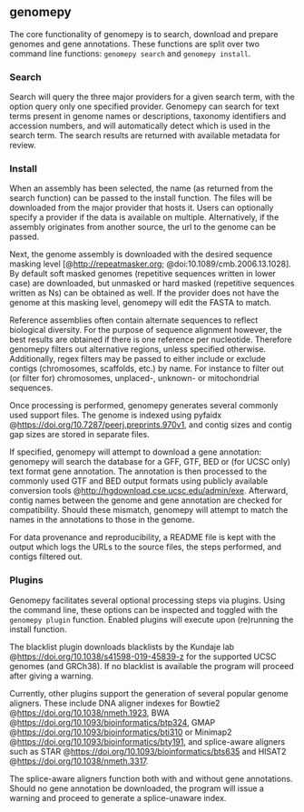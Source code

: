 ## genomepy
The core functionality of genomepy is to search, download and prepare genomes and gene annotations.
These functions are split over two command line functions: `genomepy search` and `genomepy install`.

### Search
Search will query the three major providers for a given search term, with the option query only one specified provider.
Genomepy can search for text terms present in genome names or descriptions, taxonomy identifiers and accession numbers, and will automatically detect which is used in the search term.
The search results are returned with available metadata for review.

### Install
When an assembly has been selected, the name (as returned from the search function) can be passed to the install function.
The files will be downloaded from the major provider that hosts it.
Users can optionally specify a provider if the data is available on multiple.
Alternatively, if the assembly originates from another source, the url to the genome can be passed.
<!--  -->
<!-- When an assembly has been selected, the name can be passed to the install function. -->
<!-- If the assembly is available from multiple providers, then specific provider can be passed as well. -->
<!--  -->
<!-- If an assembly from an unsupported provider is preferred, direct download links may be supplied in order to receive the same processing. -->
<!-- This may be useful if the external provider contains a novel or more recent assembly of organisms in their specialized field. -->
<!-- This results in a consistent output from any desired provider. -->
<!--  -->
<!-- The function first downloads the genome assembly with soft masking (repetitive sequences written in lower case). -->
<!-- Sequence masking can be turned off, or set to hard (repetitive sequences written as Ns). -->
Next, the genome assembly is downloaded with the desired sequence masking level [@http://repeatmasker.org; @doi:10.1089/cmb.2006.13.1028].
By default soft masked genomes (repetitive sequences written in lower case) are downloaded, but unmasked or hard masked (repetitive sequences written as Ns) can be obtained as well.
If the provider does not have the genome at this masking level, genomepy will edit the FASTA to match.

Reference assemblies often contain alternate sequences to reflect biological diversity.
For the purpose of sequence alignment however, the best results are obtained if there is one reference per nucleotide.
Therefore genomepy filters out alternative regions, unless specified otherwise.
Additionally, regex filters may be passed to either include or exclude contigs (chromosomes, scaffolds, etc.) by name.
For instance to filter out (or filter for) chromosomes, unplaced-, unknown- or mitochondrial sequences.

Once processing is performed, genomepy generates several commonly used support files.
The genome is indexed using pyfaidx @https://doi.org/10.7287/peerj.preprints.970v1, and contig sizes and contig gap sizes are stored in separate files.

If specified, genomepy will attempt to download a gene annotation:
genomepy will search the database for a GFF, GTF, BED or (for UCSC only) text format gene annotation.
The annotation is then processed to the commonly used GTF and BED output formats using publicly available conversion tools @http://hgdownload.cse.ucsc.edu/admin/exe.
Afterward, contig names between the genome and gene annotation are checked for compatibility.
Should these mismatch, genomepy will attempt to match the names in the annotations to those in the genome.

For data provenance and reproducibility, a README file is kept with the output which logs the URLs to the source files, the steps performed, and contigs filtered out.

### Plugins
Genomepy facilitates several optional processing steps via plugins.
Using the command line, these options can be inspected and toggled with the `genomepy plugin` function.
Enabled plugins will execute upon (re)running the install function.

The blacklist plugin downloads blacklists by the Kundaje lab @https://doi.org/10.1038/s41598-019-45839-z for the supported UCSC genomes (and GRCh38).
If no blacklist is available the program will proceed after giving a warning.

Currently, other plugins support the generation of several popular genome aligners.
These include DNA aligner indexes for Bowtie2 @https://doi.org/10.1038/nmeth.1923, BWA @https://doi.org/10.1093/bioinformatics/btp324, GMAP @https://doi.org/10.1093/bioinformatics/bti310 or Minimap2 @https://doi.org/10.1093/bioinformatics/bty191, and splice-aware aligners such as STAR @https://doi.org/10.1093/bioinformatics/bts635 and HISAT2 @https://doi.org/10.1038/nmeth.3317.
<!-- Genomepy support generation of several popular genome aligners: Bowtie2, BWA, GMAP or Minimap2, and splice-aware aligners such as STAR and HISAT2. -->
The splice-aware aligners function both with and without gene annotations.
Should no gene annotation be downloaded, the program will issue a warning and proceed to generate a splice-unaware index.
<!-- By default genomepy supports multithreading aligner indexing. -->
<!-- Unless specified, up to eight cores are used depending on the number available. -->

<!-- ### Provider indexing -->
<!-- In order to search, genomepy acquires an overview of available assemblies from each supported providers when first required. -->
<!-- For Ensembl and UCSC, this is possible via their REST API. -->
<!-- NCBI does not provide a REST API for their genome database, but their FTP archives contain several assembly overviews. -->
<!-- Each of these databases is converted to a dictionary with the assembly name as key. -->
<!-- The databases are supplied as dictionaries as well, resulting in a nested dictionary. -->
<!-- Each provider uses a different filing system, which genomepy parses to group together similar features. -->
<!-- For instance, NCBI uses two fields for taxonomy identifiers ("species_taxid" and "taxid"), which are both used by genomepy when searching by taxonomy identifier. -->

<!-- The parsed databases are stored in a local cache for seven days in order to balance quick lookups, while staying up to date. -->

<!-- ```python -->
<!-- >>> import genomepy -->
<!-- >>> p = genomepy.ProviderBase.create("ucsc") -->
<!-- Downloading assembly summaries from UCSC -->
<!-- >>> g = p.genomes -->
<!-- >>> next(iter(g)) -->
<!-- 'ailMel1' -->
<!-- >>> g['ailMel1'] -->
<!-- {'description': 'Dec. 2009 (BGI-Shenzhen 1.0/ailMel1)', 'nibPath': '/gbdb/ailMel1', 'organism': 'Panda', 'defaultPos': 'GL192818.1:558576-566855', 'active': 1, 'orderKey': 16070, 'genome': 'Panda', 'scientificName': 'Ailuropoda melanoleuca', 'htmlPath': '/gbdb/ailMel1/html/description.html', 'hgNearOk': 0, 'hgPbOk': 0, 'sourceName': 'BGI-Shenzhen AilMel 1.0 Dec. 2009', 'taxId': 9646} -->
<!-- ``` -->

<!-- ### Command line example -->
<!-- Here we demonstrate a typical example using genomepy. -->
<!-- Commands are indicated by a dollar sign, and standard output was trimmed for brevity. -->

<!-- ```bash -->
<!-- $ genomepy search "drosophila mel" --provider ucsc -->
<!-- name    provider    accession          species                    tax_id    other_info                                   -->
<!-- dm1     UCSC        na                 Drosophila melanogaster    7227      Jan. 2003 (BDGP R3/dm1)                      -->
<!-- dm2     UCSC        na                 Drosophila melanogaster    7227      Apr. 2004 (BDGP R4/dm2)                      -->
<!-- dm3     UCSC        GCA_000001215.2    Drosophila melanogaster    7227      Apr. 2006 (BDGP R5/dm3)                      -->
<!-- dm6     UCSC        GCA_000001215.4    Drosophila melanogaster    7227      Aug. 2014 (BDGP Release 6 + ISO1 MT/dm6)     -->
<!--  ^ -->
<!--  Use name for genomepy install -->

<!-- $ genomepy plugin enable blacklist star -->
<!-- Enabled plugins: blacklist, star -->

<!-- $ genomepy install dm3 --annotation -->
<!-- Downloading genome from UCSC. -->
<!-- Target URL: http://hgdownload.soe.ucsc.edu/goldenPath/dm3/bigZips/chromFa.tar.gz... -->
<!-- Genome download successful, starting post processing... -->

<!-- name: dm3 -->
<!-- local name: dm3 -->
<!-- fasta: /home/siebrenf/.local/share/genomes/dm3/dm3.fa -->
<!-- Downloading annotation from UCSC. -->
<!-- Target URL: http://hgdownload.soe.ucsc.edu/goldenPath/dm3/bigZips/genes/dm3.ensGene.gtf.gz... -->

<!-- Annotation download successful -->
<!-- Creating star index...  -->
<!-- Downloading blacklist http://mitra.stanford.edu/kundaje/akundaje/release/blacklists/dm3-D.melanogaster/dm3-blacklist.bed.gz -->

<!-- $ ls ~/.local/share/genomes/dm3 -->
<!-- dm3.annotation.bed.gz  dm3.annotation.gtf.gz  dm3.blacklist.bed  dm3.fa  dm3.fa.fai  dm3.fa.sizes  dm3.gaps.bed  index  README.txt -->

<!-- $ ls ~/.local/share/genomes/dm3/index -->
<!-- star -->

<!-- $ head ~/.local/share/genomes/dm3/README.txt  -->
<!-- name: dm3 -->
<!-- provider: UCSC -->
<!-- original name: dm3 -->
<!-- original filename: chromFa.tar.gz -->
<!-- assembly_accession: GCA_000001215.2 -->
<!-- tax_id: 7227 -->
<!-- mask: soft -->
<!-- genome url: http://hgdownload.soe.ucsc.edu/goldenPath/dm3/bigZips/chromFa.tar.gz -->
<!-- annotation url: http://hgdownload.soe.ucsc.edu/goldenPath/dm3/bigZips/genes/dm3.ensGene.gtf.gz -->
<!-- sanitized annotation: not required -->
<!-- ``` -->
<!-- ## Python example -->
<!-- The core genomepy functions, such as `search` and `install` are exposed on import. -->
<!-- In order to visualize the install function the individual steps are executed in this example, rather than calling the `genomepy.install()` function directly. -->
<!-- Commands are indicated by `>>>`, and prints were trimmed for brevity. -->

<!-- ```python -->
<!-- >>> import os -->
<!-- >>> import genomepy -->

<!-- >>> for row in genomepy.search("melanogaster", "ucsc"): -->
<!-- >>>     print("\t".join([x.decode('utf-8') for x in row])) -->
<!--      -->
<!-- dm1	UCSC	na	Drosophila melanogaster	7227	Jan. 2003 (BDGP R3/dm1) -->
<!-- dm2	UCSC	na	Drosophila melanogaster	7227	Apr. 2004 (BDGP R4/dm2) -->
<!-- dm3	UCSC	GCA_000001215.2	Drosophila melanogaster	7227	Apr. 2006 (BDGP R5/dm3) -->
<!-- dm6	UCSC	GCA_000001215.4	Drosophila melanogaster	7227	Aug. 2014 (BDGP Release 6 + ISO1 MT/dm6) -->

<!-- >>> p = genomepy.ProviderBase.create("ucsc") -->
<!-- >>> p.download_genome("dm3", annotation=True) -->
<!-- Genome download successful, starting post processing... -->
<!-- name: dm3 -->
<!-- local name: dm3 -->
<!-- fasta: /home/siebrenf/.local/share/genomes/dm3/dm3.fa -->

<!-- >>> genome = genomepy.Genome("dm3") -->
<!-- >>> plugins = genomepy.plugin.init_plugins() -->
<!-- >>> plugins["star"].after_genome_download(genome) -->
<!-- Creating star index...  -->

<!-- >>> plugins["blacklist"].after_genome_download(genome) -->
<!-- Downloading blacklist http://mitra.stanford.edu/kundaje/akundaje/release/blacklists/dm3-D.melanogaster/dm3-blacklist.bed.gz -->

<!-- >>> p.download_annotation("dm3") -->
<!-- Downloading annotation from UCSC. -->
<!-- Target URL: http://hgdownload.soe.ucsc.edu/goldenPath/dm3/bigZips/genes/dm3.ensGene.gtf.gz... -->
<!-- Annotation download successful -->

<!-- >>> genomepy.utils.sanitize_annotation(genome) -->

<!-- >>> path = os.path.expanduser("~/.local/share/genomes/dm3") -->
<!-- >>> os.listdir(path) -->
<!-- ['dm3.annotation.gtf.gz', 'dm3.blacklist.bed', 'dm3.gaps.bed', 'dm3.fa', 'index', 'dm3.annotation.bed.gz', 'README.txt', 'dm3.fa.sizes', 'dm3.fa.fai'] -->
<!-- ``` -->
